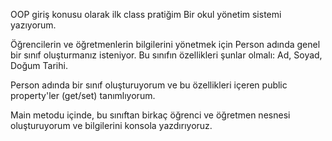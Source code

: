 OOP giriş konusu olarak ilk class pratiğim
Bir okul yönetim sistemi yazıyorum.

 Öğrencilerin ve öğretmenlerin bilgilerini yönetmek için Person adında genel bir sınıf oluşturmanız isteniyor. Bu sınıfın özellikleri şunlar olmalı: Ad, Soyad, Doğum Tarihi.

Person adında bir sınıf oluşturuyorum ve bu özellikleri içeren public property'ler (get/set) tanımlıyorum.

Main metodu içinde, bu sınıftan birkaç öğrenci ve öğretmen nesnesi oluşturuyorum ve bilgilerini konsola yazdırıyoruz.
